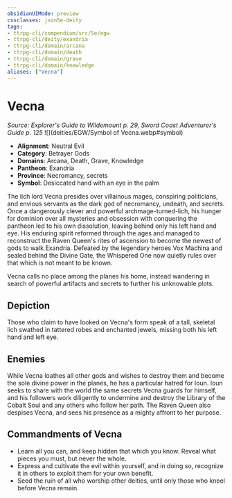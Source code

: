 ```yaml
---
obsidianUIMode: preview
cssclasses: json5e-deity
tags:
- ttrpg-cli/compendium/src/5e/egw
- ttrpg-cli/deity/exandria
- ttrpg-cli/domain/arcana
- ttrpg-cli/domain/death
- ttrpg-cli/domain/grave
- ttrpg-cli/domain/knowledge
aliases: ["Vecna"]
---
```

# Vecna
*Source: Explorer's Guide to Wildemount p. 29, Sword Coast Adventurer's Guide p. 125* 
![](deities/EGW/Symbol of Vecna.webp#symbol)

- **Alignment**: Neutral Evil
- **Category**: Betrayer Gods
- **Domains**: Arcana, Death, Grave, Knowledge
- **Pantheon**: Exandria
- **Province**: Necromancy, secrets
- **Symbol**: Desiccated hand with an eye in the palm

The lich lord Vecna presides over villainous mages, conspiring politicians, and envious servants as the dark god of necromancy, undeath, and secrets. Once a dangerously clever and powerful archmage-turned-lich, his hunger for dominion over all mysteries and obsession with conquering the pantheon led to his own dissolution, leaving behind only his left hand and eye. His enduring spirit reformed through the ages and managed to reconstruct the Raven Queen's rites of ascension to become the newest of gods to walk Exandria. Defeated by the legendary heroes Vox Machina and sealed behind the Divine Gate, the Whispered One now quietly rules over that which is not meant to be known.

Vecna calls no place among the planes his home, instead wandering in search of powerful artifacts and secrets to further his unknowable plots.

## Depiction

Those who claim to have looked on Vecna's form speak of a tall, skeletal lich swathed in tattered robes and enchanted jewels, missing both his left hand and left eye.

## Enemies

While Vecna loathes all other gods and wishes to destroy them and become the sole divine power in the planes, he has a particular hatred for Ioun. Ioun seeks to share with the world the same secrets Vecna guards for himself, and his followers work diligently to undermine and destroy the Library of the Cobalt Soul and any others who follow her path. The Raven Queen also despises Vecna, and sees his presence as a mighty affront to her purpose.

## Commandments of Vecna

- Learn all you can, and keep hidden that which you know. Reveal what pieces you must, but never the whole.  
- Express and cultivate the evil within yourself, and in doing so, recognize it in others to exploit them for your own benefit.  
- Seed the ruin of all who worship other deities, until only those who kneel before Vecna remain.